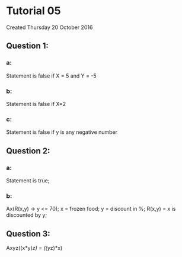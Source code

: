 # Tutorial 05
Created Thursday 20 October 2016

Question 1:
-----------

### a:
Statement is false if X = 5 and Y = -5
	

### b:
Statement is false if X=2


### c:
Statement is false if y is any negative number
	


Question 2:
-----------

### a:
Statement is true;
	

### b:
Ax(R(x,y) -> y <= 70);
x = frozen food;
y = discount in %;
R(x,y) = x is discounted by y;


Question 3:
-----------
Axyz((x*y)*z) = ((y*z)*x) 

